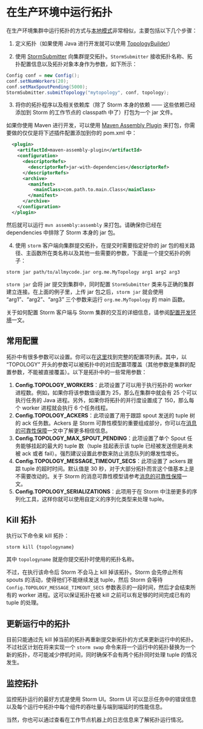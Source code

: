 # 在生产环境中运行拓扑

在生产环境集群中运行拓扑的方式与[本地模式][1]非常相似，主要包括以下几个步骤：

1) 定义拓扑（如果使用 Java 进行开发就可以使用 [TopologyBuilder][2]）

2) 使用 [StormSubmitter][3] 向集群提交拓扑。`StormSubmitter` 接收拓扑名称、拓扑配置信息以及拓扑对象本身作为参数，如下所示：

```java
Config conf = new Config();
conf.setNumWorkers(20);
conf.setMaxSpoutPending(5000);
StormSubmitter.submitTopology("mytopology", conf, topology);
```

3) 将你的拓扑程序以及相关依赖库（除了 Storm 本身的依赖 —— 这些依赖已经添加到 Storm 的工作节点的 classpath 中了）打包为一个 jar 文件。

如果你使用 Maven 进行开发，可以使用 [Maven Assembly Plugin][4] 来打包，你需要做的仅仅是将下述插件配置添加到你的 pom.xml 中：

```xml
  <plugin>
    <artifactId>maven-assembly-plugin</artifactId>
    <configuration>
      <descriptorRefs>  
        <descriptorRef>jar-with-dependencies</descriptorRef>
      </descriptorRefs>
      <archive>
        <manifest>
          <mainClass>com.path.to.main.Class</mainClass>
        </manifest>
      </archive>
    </configuration>
  </plugin>
```

然后就可以运行 `mvn assembly:assembly` 来打包。请确保你已经在 dependencies 中排除了 Storm 本身的 jar 包。

4) 使用 `storm` 客户端向集群提交拓扑，在提交时需要指定好你的 jar 包的相关路径、主函数所在类名称以及其他一些需要的参数，下面是一个提交拓扑的例子：

```
storm jar path/to/allmycode.jar org.me.MyTopology arg1 arg2 arg3
```

`storm jar` 会将 jar 提交到集群中，同时配置 `StormSubmitter` 类来与正确的集群建立连接。在上面的例子里，上传 jar 包之后，`storm jar` 就会使用 “arg1”、“arg2”、“arg3” 三个参数来运行 `org.me.MyTopology` 的 main 函数。

关于如何配置 Storm 客户端与 Storm 集群的交互的详细信息，请参阅[配置开发环境](https://github.com/weyo/Storm-Documents/blob/master/Manual/zh/Setting-Up-A-Development-Environment.md)一文。

## 常用配置

拓扑中有很多参数可以设置。你可以在[这里][5]找到完整的配置项列表。其中，以 “TOPOLOGY” 开头的参数可以被拓扑中的对应配置项覆盖（其他参数是集群的配置参数，不能被直接覆盖）。以下是拓扑中的一些常用参数：

1. **Config.TOPOLOGY_WORKERS**：此项设置了可以用于执行拓扑的 worker 进程数。例如，如果你将该参数值设置为 25，那么在集群中就会有 25 个可以执行任务的 Java 进程。另外，如果你将拓扑的并行度设置成了 150，那么每个 worker 进程就会执行 6 个任务线程。
2. **Config.TOPOLOGY_ACKERS**：此项设置了用于跟踪 spout 发送的 tuple 树的 ack 任务数。Ackers 是 Storm 可靠性模型的重要组成部分，你可以在[消息的可靠性保障][6]一文中了解更多相信信息。
3. **Config.TOPOLOGY_MAX_SPOUT_PENDING**：此项设置了单个 Spout 任务能够挂起的最大的 tuple 数（tuple 挂起表示该 tuple 已经被发送但是尚未被 ack 或者 fail）。强烈建议设置此参数来防止消息队列的爆发性增长。
4. **Config.TOPOLOGY_MESSAGE_TIMEOUT_SECS**：此项设置了 ackers 跟踪 tuple 的超时时间。默认值是 30 秒，对于大部分拓扑而言这个值基本上是不需要改动的。关于 Storm 的消息可靠性模型请参考[消息的可靠性保障][6]一文。
5. **Config.TOPOLOGY_SERIALIZATIONS**：此项用于在 Storm 中注册更多的序列化工具，这样你就可以使用自定义的序列化类型来处理 tuple。

## Kill 拓扑

执行以下命令来 kill 拓扑：

`storm kill {topologyname}`

其中 `topologyname` 就是你提交拓扑时使用的拓扑名称。

不过，在执行该命令后 Storm 不会马上 kill 掉该拓扑。Storm 会先停止所有 spouts 的活动，使得他们不能继续发送 tuple，然后 Storm 会等待 `Config.TOPOLOGY_MESSAGE_TIMEOUT_SECS` 参数表示的一段时间，然后才会结束所有的 worker 进程。这可以保证拓扑在被 kill 之前可以有足够的时间完成已有的 tuple 的处理。

## 更新运行中的拓扑

目前只能通过先 kill 掉当前的拓扑再重新提交新拓扑的方式来更新运行中的拓扑。不过社区计划在将来实现一个 `storm swap` 命令来将一个运行中的拓扑替换为一个新的拓扑，尽可能减少停机时间，同时确保不会有两个拓扑同时处理 tuple 的情况发生。

## 监控拓扑

监控拓扑运行的最好方式是使用 Storm UI。Storm UI 可以显示任务中的错误信息以及每个运行中拓扑中每个组件的吞吐量与端到端延时的性能信息。

当然，你也可以通过查看在工作节点机器上的日志信息来了解拓扑运行情况。


[1]: /Manual/zh/Local-Mode.md
[2]: http://storm.apache.org/javadoc/apidocs/backtype/storm/topology/TopologyBuilder.html
[3]: http://storm.apache.org/javadoc/apidocs/backtype/storm/StormSubmitter.html
[4]: http://maven.apache.org/plugins/maven-assembly-plugin/
[5]: http://storm.apache.org/releases/0.9.6/javadocs/backtype/storm/Config.html
[6]: /Manual/zh/Guaranteeing-Message-Processing.md